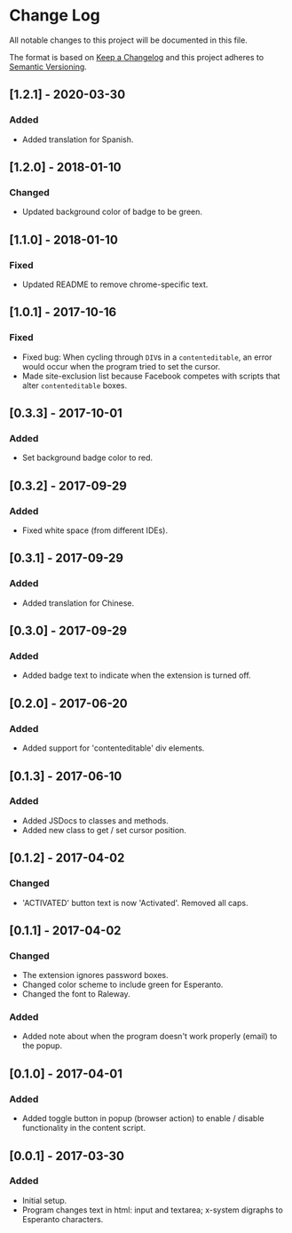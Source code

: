 # Change Log
All notable changes to this project will be documented in this file.

The format is based on [Keep a Changelog](http://keepachangelog.com/)
and this project adheres to [Semantic Versioning](http://semver.org/).
## [1.2.1] - 2020-03-30
### Added
- Added translation for Spanish.
## [1.2.0] - 2018-01-10
### Changed
- Updated background color of badge to be green.

## [1.1.0] - 2018-01-10
### Fixed
- Updated README to remove chrome-specific text.

## [1.0.1] - 2017-10-16
### Fixed
- Fixed bug: When cycling through `DIV`s in a `contenteditable`, an error would occur when the program tried to set the cursor.
- Made site-exclusion list because Facebook competes with scripts that alter `contenteditable` boxes.
## [0.3.3] - 2017-10-01
### Added
- Set background badge color to red.

## [0.3.2] - 2017-09-29
### Added
- Fixed white space (from different IDEs).

## [0.3.1] - 2017-09-29
### Added
- Added translation for Chinese.

## [0.3.0] - 2017-09-29
### Added
- Added badge text to indicate when the extension is turned off.

## [0.2.0] - 2017-06-20
### Added
- Added support for 'contenteditable' div elements.

## [0.1.3] - 2017-06-10
### Added
- Added JSDocs to classes and methods.
- Added new class to get / set cursor position.

## [0.1.2] - 2017-04-02
### Changed
- 'ACTIVATED' button text is now 'Activated'. Removed all caps.

## [0.1.1] - 2017-04-02
### Changed
- The extension ignores password boxes.
- Changed color scheme to include green for Esperanto.
- Changed the font to Raleway.
### Added
- Added note about when the program doesn't work properly (email) to the popup.

## [0.1.0] - 2017-04-01
### Added
- Added toggle button in popup (browser action) to enable / disable functionality in the content script. 

## [0.0.1] - 2017-03-30
### Added
- Initial setup.
- Program changes text in html: input and textarea; x-system digraphs to Esperanto characters.
